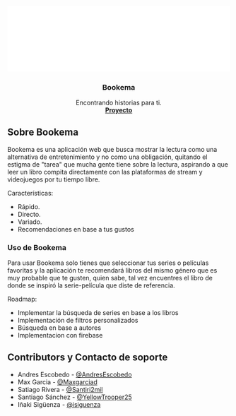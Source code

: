 <br />
<p align="center">
  <a href="https://github.com/othneildrew/Best-README-Template">
    <img src="img/logo.png" alt="Logo">
  </a>

  <h3 align="center">Bookema</h3>

  <p align="center">
    Encontrando historias para ti.
    <br />
    <a href="https://github.com/AndresEscobedo/Landing_Bookema"><strong>Proyecto</strong></a>
  </p>
</p>

## Sobre Bookema

Bookema es una aplicación web que busca mostrar la lectura como una alternativa de entretenimiento y no como una obligación, quitando el estigma de "tarea" que mucha gente tiene sobre la lectura, aspirando a que leer un libro compita directamente con las plataformas de stream y videojuegos por tu tiempo libre.

Características:
* Rápido.
* Directo.
* Variado.
* Recomendaciones en base a tus gustos

### Uso de Bookema

Para usar Bookema solo tienes que seleccionar tus series o películas favoritas y la aplicación te recomendará libros del mismo género que es muy probable que te gusten, quien sabe, tal vez encuentres el libro de donde se inspiró la serie-película que diste de referencia.

Roadmap:
* Implementar la búsqueda de series en base a los libros
* Implementación de filtros personalizados
* Búsqueda en base a autores
* Implementacion con firebase


## Contributors y Contacto de soporte

* Andres Escobedo - [@AndresEscobedo](https://github.com/AndresEscobedo)
* Max Garcia - [@Maxgarciad](https://github.com/Maxgarciad)
* Satiago Rivera - [@Santiri2mil](https://github.com/Santiri2mil)
* Santiago Sánchez - [@YellowTrooper25](https://github.com/YellowTrooper25)
* Iñaki Sigüenza - [@isiguenza](https://github.com/isiguenza)







